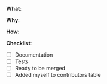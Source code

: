 <!--
Thanks for your interest in the project. Bugs filed and PRs submitted are appreciated!
 
Please make sure that you are familiar with and follow the Code of Conduct for
this project (found in the CODE_OF_CONDUCT.md file).
 
Also, please make sure you're familiar with and follow the instructions in the
contributing guidelines (found in the CONTRIBUTING.md file).
 
If you're new to contributing to open source projects, you might find this free
video course helpful: http://kcd.im/pull-request
 
Please fill out the information below to expedite the review and (hopefully)
merge of your pull request!
-->
 
<!-- What changes are being made? (What feature/bug is being fixed here?) -->
**What**:
 
<!-- Why are these changes necessary? -->
**Why**:
 
<!-- How were these changes implemented? -->
**How**:
 
<!-- Have you done all of these things?  -->
**Checklist**:
<!-- add "N/A" to the end of each line that's irrelevant to your changes -->
<!-- to check an item, place an "x" in the box like so: "- [x] Documentation" -->
- [ ] Documentation
- [ ] Tests
- [ ] Ready to be merged <!-- In your opinion, is this ready to be merged as soon as it's reviewed? -->
- [ ] Added myself to contributors table <!-- this is optional, see the contributing guidelines for instructions -->
 
<!-- feel free to add additional comments -->